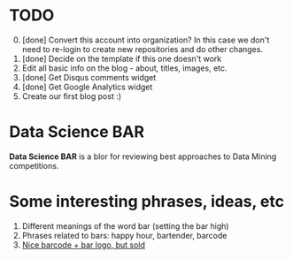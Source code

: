 # TODO

0. [done] Convert this account into organization? In this case we don't need to re-login to create new repositories and do other changes.
1. [done] Decide on the template if this one doesn't work
2. Edit all basic info on the blog - about, titles, images, etc.
3. [done] Get Disqus comments widget
4. [done] Get Google Analytics widget
5. Create our first blog post :)



# Data Science BAR

**Data Science BAR** is a blor for reviewing best approaches to Data Mining competitions.

# Some interesting phrases, ideas, etc

1. Different meanings of the word bar (setting the bar high)
2. Phrases related to bars: happy hour, bartender, barcode 
3. [Nice barcode + bar logo, but sold](https://stocklogos.com/logo/bar-code)
